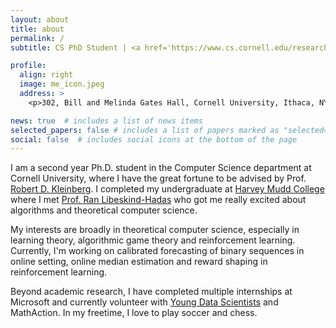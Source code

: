 ```yaml
---
layout: about
title: about
permalink: /
subtitle: CS PhD Student | <a href='https://www.cs.cornell.edu/research/theory'>Cornell University</a> | <a href='https://cornell.edu'>Cornell University</a>

profile:
  align: right
  image: me_icon.jpeg
  address: >
    <p>302, Bill and Melinda Gates Hall, Cornell University, Ithaca, NY - 14853</p>

news: true  # includes a list of news items
selected_papers: false # includes a list of papers marked as "selected={true}"
social: false  # includes social icons at the bottom of the page
---
```


I am a second year Ph.D. student in the Computer Science department at Cornell University, where I have the great fortune to be advised by Prof. <a href='https://www.cs.cornell.edu/~rdk/'> Robert D. Kleinberg</a>. I completed my undergraduate at <a href='https://hmc.edu'>Harvey Mudd College</a> where I met <a href='https://www.cs.hmc.edu/~hadas/'>Prof. Ran Libeskind-Hadas</a> who got me really excited about algorithms and theoretical computer science.

My interests are broadly in theoretical computer science, especially in learning theory, algorithmic game theory and reinforcement learning. Currently, I'm working on calibrated forecasting of binary sequences in online setting, online median estimation and reward shaping in reinforcement learning.

Beyond academic research, I have completed multiple internships at Microsoft and currently volunteer with <a href='https://youngdatascientists.org'>Young Data Scientists</a> and MathAction. In my freetime, I love to play soccer and chess.
